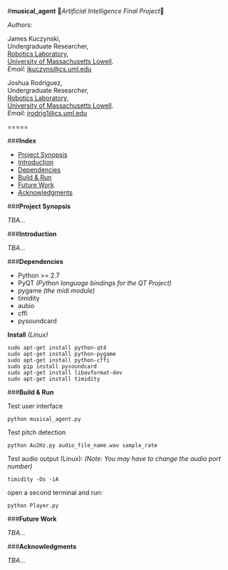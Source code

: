 #**musical_agent**
:musical_note:*Artificial Intelligence Final Project*:musical_note:


*Authors:*

James Kuczynski,<br>
Undergraduate Researcher,<br>
[Robotics Laboratory][1],<br>
[University of Massachusetts Lowell][2].<br>
*Email:* jkuczyns@cs.uml.edu

Joshua Rodriguez,<br>
Undergraduate Researcher,<br>
[Robotics Laboratory][1],<br>
[University of Massachusetts Lowell][2].<br>
*Email:* jrodrig1@cs.uml.edu

=====

###**Index**

- [Project Synopsis](#project_synopsis)
- [Introduction](#introduction)
- [Dependencies](#dependencies)
- [Build & Run](#build_run)
- [Future Work](#future_work)
- [Acknowledgments](#acknowledgments)


###**Project Synopsis**

*TBA...*


###**Introduction**

*TBA...*


###**Dependencies**

- Python >= 2.7
- PyQT *(Python language bindings for the QT Project)*
- pygame *(the midi module)*
 - timidity
- aubio
 - cffi
 - pysoundcard


**Install** *(Linux)*
```
sudo apt-get install python-qt4
sudo apt-get install python-pygame
sudo apt-get install python-cffi
sudo pip install pysoundcard
sudo apt-get install libavformat-dev
sudo apt-get install timidity
```


###**Build & Run**

Test user interface
```
python musical_agent.py
```

Test pitch detection
```
python Au2Hz.py audio_file_name.wav sample_rate
```

Test audio output (Linux):
*(Note: You may have to change the audio port number)*
```
timidity -Os -iA
```
open a second terminal and run:
```
python Player.py
```


###**Future Work**

*TBA...*


###**Acknowledgments**

*TBA...*


[1]: http://robotics.cs.uml.edu/
[2]: http://www.uml.edu/
